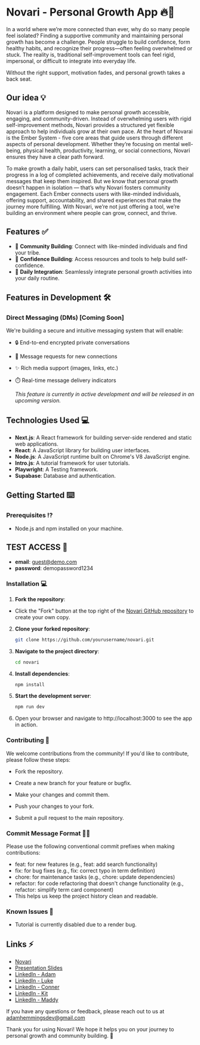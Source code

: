 # Novari - Personal Growth App 🔥🌱

In a world where we’re more connected than ever, why do so many people feel isolated? Finding a supportive community and maintaining personal growth has become a challenge. People struggle to build confidence, form healthy habits, and recognize their progress—often feeling overwhelmed or stuck.
The reality is, traditional self-improvement tools can feel rigid, impersonal, or difficult to integrate into everyday life.

Without the right support, motivation fades, and personal growth takes a back seat.

## Our idea 💡

Novari is a platform designed to make personal growth accessible, engaging, and community-driven. Instead of overwhelming users with rigid self-improvement methods, Novari provides a structured yet flexible approach to help individuals grow at their own pace.
At the heart of Novarai is the Ember System - five core areas that guide users through different aspects of personal development. Whether they’re focusing on mental well-being, physical health, productivity, learning, or social connections, Novari ensures they have a clear path forward.

To make growth a daily habit, users can set personalised tasks, track their progress in a log of completed achievements, and receive daily motivational messages that keep them inspired. But we know that personal growth doesn’t happen in isolation — that’s why Novari fosters community engagement. Each Ember connects users with like-minded individuals, offering support, accountability, and shared experiences that make the journey more fulfilling.
With Novari, we’re not just offering a tool, we’re building an environment where people can grow, connect, and thrive.

## Features ✅

- 👋 **Community Building**: Connect with like-minded individuals and find your tribe. 
- 🙌 **Confidence Building**: Access resources and tools to help build self-confidence. 
- 💪 **Daily Integration**: Seamlessly integrate personal growth activities into your daily routine. 

## Features in Development 🛠️

### Direct Messaging (DMs) [Coming Soon]
We're building a secure and intuitive messaging system that will enable:
- 🔒 End-to-end encrypted private conversations
- 📨 Message requests for new connections
- ✨ Rich media support (images, links, etc.)
- ⏱️ Real-time message delivery indicators

  *This feature is currently in active development and will be released in an upcoming version.*

## Technologies Used 💻

- **Next.js**: A React framework for building server-side rendered and static web applications.
- **React**: A JavaScript library for building user interfaces.
- **Node.js**: A JavaScript runtime built on Chrome's V8 JavaScript engine.
- **Intro.js**: A tutorial framework for user tutorials.
- **Playwright**: A Testing framework.
- **Supabase**: Database and authentication.

## Getting Started ⌨️

### Prerequisites ⁉️

- Node.js and npm installed on your machine.

## TEST ACCESS 🛜

- **email**: guest@demo.com
- **password**: demopassword1234

### Installation 💻

1. **Fork the repository**:
   
- Click the "Fork" button at the top right of the [Novari GitHub repository](https://github.com/AJHemmings/Novari-Independent) to create your own copy.

2. **Clone your forked repository**:

   ```bash
   git clone https://github.com/yourusername/novari.git

   ```

3. **Navigate to the project directory**:
   ```bash
   cd novari
   ```
4. **Install dependencies**:
   ```bash
   npm install
   ```
5. **Start the development server**:
   ```bash
   npm run dev
   ```
6. Open your browser and navigate to http://localhost:3000 to see the app in action.

### Contributing 📰

We welcome contributions from the community! If you'd like to contribute, please follow these steps:

   - Fork the repository.

   - Create a new branch for your feature or bugfix.

   - Make your changes and commit them.

   - Push your changes to your fork.

   - Submit a pull request to the main repository.

### Commit Message Format 👩‍💻

Please use the following conventional commit prefixes when making contributions:

- feat: for new features (e.g., feat: add search functionality)
- fix: for bug fixes (e.g., fix: correct typo in term definition)
- chore: for maintenance tasks (e.g., chore: update dependencies)
- refactor: for code refactoring that doesn't change functionality (e.g., refactor: simplify term card component)
- This helps us keep the project history clean and readable.

### Known Issues 🚫
- Tutorial is currently disabled due to a render bug.

## Links ⚡

- [Novari](https://well-being-app-final-project.vercel.app/auth/signin)
- [Presentation Slides](https://www.canva.com/design/DAGg--cQNLc/Y9WP7dp88ABfBhE-rwA8HA/edit)
- [LinkedIn - Adam](https://www.linkedin.com/in/adam-hemmings-75b71b55/)
- [LinkedIn - Luke](https://www.linkedin.com/in/luke-davies-296013254/)
- [LinkedIn - Conner](https://www.linkedin.com/in/conner-adamsons-0986352a7/)
- [LinkedIn - Kit](https://www.linkedin.com/in/kit-jones-64926a2aa/)
- [LinkedIn - Maddy](https://www.linkedin.com/in/madeleine-walsh-81737498/)

If you have any questions or feedback, please reach out to us at adamhemmingsdev@gmail.com

Thank you for using Novari! We hope it helps you on your journey to personal growth and community building. 💖
